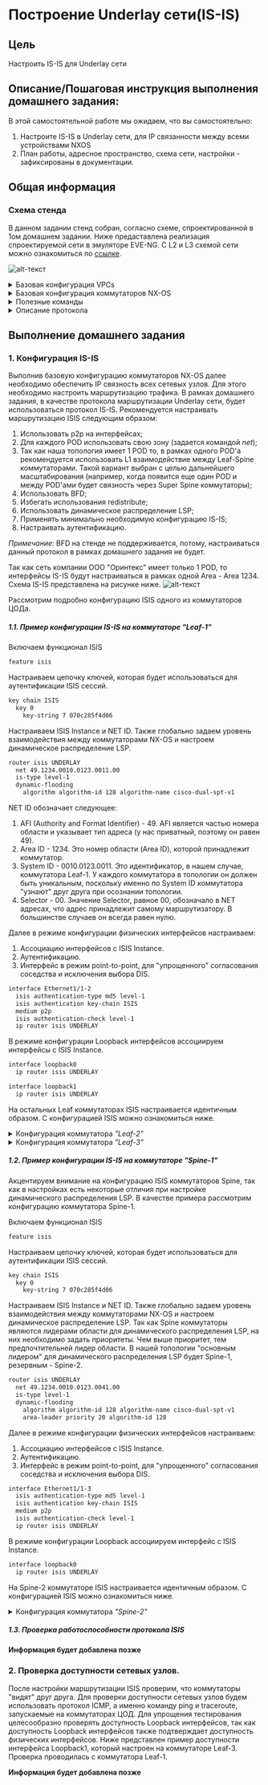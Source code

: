 # Построение Underlay сети(IS-IS)

## Цель
Настроить IS-IS для Underlay сети

## Описание/Пошаговая инструкция выполнения домашнего задания:
В этой самостоятельной работе мы ожидаем, что вы самостоятельно:

1. Настроите IS-IS в Underlay сети, для IP связанности между всеми устройствами NXOS
2. План работы, адресное пространство, схема сети, настройки - зафиксированы в документации.

## Общая информация

### Схема стенда

В данном задании стенд собран, согласно схеме, спроектированной в 1ом домашнем задании. Ниже предаставлена реализация спроектируемой сети в эмуляторе EVE-NG. С L2 и L3 схемой сети можно ознакомиться по [ссылке](https://github.com/ilya0693/Design-DC-Networks/blob/main/Homework1/README.md#%D1%82%D0%BE%D0%BF%D0%BE%D0%BB%D0%BE%D0%B3%D0%B8%D1%8F-%D1%81%D0%B5%D1%82%D0%B8-%D1%86%D0%BE%D0%B4-%D0%B8-%D0%B5%D0%B5-%D0%BE%D0%BF%D0%B8%D1%81%D0%B0%D0%BD%D0%B8%D0%B5).

![alt-текст](https://github.com/ilya0693/Design-DC-Networks/blob/main/Homework2/Stand_OSPF.png "Схема стенда")

<details>

<summary> Базовая конфигурация VPCs </summary>

Конфигурация VPCS **_"Server-1"_**
```sh
set pcname Server-1
ip 10.123.100.10 255.255.255.0 10.123.100.1
save
```

Конфигурация VPCS **_"Server-2"_**
```sh
set pcname Server-2
ip 10.123.100.11 255.255.255.0 10.123.100.1
save
```

Конфигурация VPCS **_"Server-3"_**

```sh
set pcname Server-3
ip 10.123.100.12 255.255.255.0 10.123.100.1
save
```

Конфигурация VPCS **_"Server-4"_**

```sh
set pcname Server-4
ip 10.123.100.13 255.255.255.0 10.123.100.1
save
```
</details>

<details>

<summary> Базовая конфигурация коммутаторов NX-OS </summary>

Конфигурация коммутатора **_Leaf-1_**
  ```sh
hostname Leaf-1

feature interface-vlan

no ip domain-lookup
ip domain-name dc.lab

vlan 100
  name Clients
  
interface Vlan100
  description GW_for_Clients->VLAN100
  no shutdown
  no ip redirects
  ip address 10.123.100.1/24
  
interface Ethernet1/1
  description to_Spine-1
  no switchport
  no ip redirects
  ip address 10.123.1.1/31
  no shutdown

interface Ethernet1/2
  description to_Spine-2
  no switchport
  no ip redirects
  ip address 10.123.1.3/31
  no shutdown
  
  interface ethernet 1/7
  description VPCs
  switchport
  switchport mode access
  switchport access vlan 100

interface loopback0
  description RID
  ip address 10.123.0.11/32

interface loopback1
  description VTEP
  ip address 10.123.0.12/32
  
boot nxos bootflash:nxos.9.3.10.bin

cli alias name wr copy running-config startup-config
```

Конфигурация коммутатора **_Leaf-2_**
  ```sh
hostname Leaf-2

feature interface-vlan

no ip domain-lookup
ip domain-name dc.lab

vlan 100
  name Clients
  
interface Vlan100
  description GW_for_Clients->VLAN100
  no shutdown
  no ip redirects
  ip address 10.123.100.1/24
  
interface Ethernet1/1
  description to_Spine-1
  no switchport
  no ip redirects
  ip address 10.123.1.5/31
  no shutdown

interface Ethernet1/2
  description to_Spine-2
  no switchport
  no ip redirects
  ip address 10.123.1.7/31
  no shutdown
  
  interface ethernet 1/7
  description VPCs
  switchport
  switchport mode access
  switchport access vlan 100

interface loopback0
  description RID
  ip address 10.123.0.21/32

interface loopback1
  description VTEP
  ip address 10.123.0.22/32
  
boot nxos bootflash:nxos.9.3.10.bin

cli alias name wr copy running-config startup-config
```

Конфигурация коммутатора **_Leaf-3_**
  ```sh
hostname Leaf-3

feature interface-vlan

no ip domain-lookup
ip domain-name dc.lab

vlan 100
  name Clients
  
interface Vlan100
  description GW_for_Clients->VLAN100
  no shutdown
  no ip redirects
  ip address 10.123.100.1/24
  
interface Ethernet1/1
  description to_Spine-1
  no switchport
  no ip redirects
  ip address 10.123.1.9/31
  no shutdown

interface Ethernet1/2
  description to_Spine-2
  no switchport
  no ip redirects
  ip address 10.123.1.11/31
  no shutdown
  
interface ethernet 1/6-7
  description VPCs
  switchport
  switchport mode access
  switchport access vlan 100

interface loopback0
  description RID
  ip address 10.123.0.31/32

interface loopback1
  description VTEP
  ip address 10.123.0.32/32
  
boot nxos bootflash:nxos.9.3.10.bin

cli alias name wr copy running-config startup-config
```

Конфигурация коммутатора **_Spine-1_**  
```sh
hostname Spine-1

no ip domain-lookup
ip domain-name dc.lab
  
interface Ethernet1/1
  description to_Leaf-1
  no switchport
  no ip redirects
  ip address 10.123.1.0/31
  no shutdown

interface Ethernet1/2
  description to_Leaf-2
  no switchport
  no ip redirects
  ip address 10.123.1.4/31
  no shutdown

interface Ethernet1/3
  description to_Leaf-3
  no switchport
  no ip redirects
  ip address 10.123.1.8/31
  no shutdown

interface loopback0
  description RID
  ip address 10.123.0.41/32

boot nxos bootflash:nxos.9.3.10.bin
  
cli alias name wr copy running-config startup-config
```

Конфигурация коммутатора **_Spine-2_**
 ```sh
hostname Spine-2

no ip domain-lookup
ip domain-name dc.lab
  
interface Ethernet1/1
  description to_Leaf-1
  no switchport
  no ip redirects
  ip address 10.123.1.2/31
  no shutdown

interface Ethernet1/2
  description to_Leaf-2
  no switchport
  no ip redirects
  ip address 10.123.1.6/31
  no shutdown

interface Ethernet1/3
  description to_Leaf-3
  no switchport
  no ip redirects
  ip address 10.123.1.10/31
  no shutdown

interface loopback0
  description RID
  ip address 10.123.0.51/32

boot nxos bootflash:nxos.9.3.10.bin  
  
cli alias name wr copy running-config startup-config
```
</details>


<details> 

<summary>Полезные команды </summary>

```
show isis
show isis interface
show ip route
show isis adjacency 
```

</details>

<details> 

<summary> Описание протокола </summary>

#### IS-IS (Intermediate System to Intermediate System)

Протокол маршрутизации промежуточных систем (англ. IS-IS) — это протокол внутренних шлюзов (IGP), стандартизированный ISO и использующийся в основном в крупных сетях провайдеров услуг. IS-IS может также использоваться в корпоративных сетях особо крупного масштаба. IS-IS — это протокол маршрутизации на основе состояния каналов. Он обеспечивает быструю сходимость и отличную масштабируемость. Как и все протоколы на основе состояния каналов, IS-IS очень экономно использует пропускную способность сетей.

**IS-IS - работает поверх Ethernet v.1**, из-за этого сложно использовать его для построения VPN, так как VPN - это по сути инкапсуляция «IP внутрь IP», а тут IP нет. Зато нет лишних заголовков.

Скорость сходимости у IS-IS выше, поэтому в больших сетях может быть лучше.
Из коробки **может работать с 200-250 устройствами**, в то время когда OSPF для 50-70 устройств.
IS-IS более масштабируем - в него проще добавить например метку для MPLS.

IS-IS часто работает с BGP и можно дожидаться поднятия BGP.

**Уровни IS-IS**

- L1 - внутри одной зоны
- L2 - между несколькими зонами. L2 можно сравнить с магистралью.
Можно сделать только L2 взаимодействие, но это неоптимально.

</details>

## Выполнение домашнего задания

### 1. Конфигурация IS-IS
Выполнив базовую конфигурацию коммутаторов NX-OS далее необходимо обеспечить IP связность всех сетевых узлов. Для этого необходимо настроить маршрутизацию трафика. В рамках домашнего задания, в качестве протокола маршрутизации Underlay сети, будет использоваться протокол IS-IS. 
Рекомендуется настраивать маршрутизацию ISIS следующим образом:
1. Использовать p2p на интерфейсах;
2. Для каждого POD использовать свою зону (задается командой _net_);
3. Так как наша топология имеет 1 POD то, в рамках одного POD'а рекомендуется использовать L1 взаимодействие между Leaf-Spine коммутаторами. Такой вариант выбран с целью дальнейшего масштабирования (например, когда появится еще один POD и между POD'ами будет связность через Super Spine коммутаторы);
4. Использовать BFD;
5. Избегать использования redistribute;
6. Использовать динамическое распределение LSP;
7. Применять минимально необходимую конфигурацию IS-IS;
8. Настраивать аутентификацию.

_Примечание:_ BFD на стенде не поддерживается, потому, настраиваться данный протокол в рамках домашнего задания не будет.

Так как сеть компании ООО "Оринтекс" имеет только 1 POD, то интерфейсы IS-IS будут настраиваться в рамках одной Area - Area 1234. Схема IS-IS представлена на рисунке ниже.
![alt-текст](https://github.com/ilya0693/Design-DC-Networks/blob/main/Homework3/%D0%A1%D1%85%D0%B5%D0%BC%D0%B0%20%D1%81%D0%B5%D1%82%D0%B8%20%D0%A6%D0%9E%D0%94%20(%D0%94%D0%971)%20v1.0-ISIS%20Scheme.png "Схема IS-IS ЦОД")

Рассмотрим подробно конфигурацию ISIS одного из коммутаторов ЦОДа.

##### 1.1. Пример конфигурации IS-IS на коммутаторе _"Leaf-1"_

Включаем функционал ISIS
```sh
feature isis
```

Настраиваем цепочку ключей, которая будет использоваться для аутентификации ISIS сессий.
```sh
key chain ISIS
  key 0
    key-string 7 070c285f4d06
```

Настраиваем ISIS Instance и NET ID. Также глобально задаем уровень взаимодействия между коммутаторами NX-OS и настроем динамическое распределение LSP.
```sh
router isis UNDERLAY
  net 49.1234.0010.0123.0011.00
  is-type level-1
  dynamic-flooding
    algorithm algorithm-id 128 algorithm-name cisco-dual-spt-v1
```

NET ID обозначает следующее:
1. AFI (Authority and Format Identifier) - 49.  AFI является частью номера области и указывает тип адреса (у нас приватный, поэтому он равен 49).
2. Area ID - 1234. Это номер области (Area ID), которой принадлежит коммутатор.
3. System ID - 0010.0123.0011. Это идентификатор, в нашем случае, коммутатора Leaf-1. У каждого коммутатора в топологии он должен быть уникальным, поскольку именно по System ID коммутатора "узнают" друг друга при осознании топологии.
4. Selector - 00. Значение Selector, равное 00, обозначало в NET адресах, что адрес принадлежит самому маршрутизатору. В большинстве случаев он всегда равен нулю.

Далее в режиме конфигурации физических интерфейсов настраиваем:
1. Ассоциацию интерфейсов с ISIS Instance. 
2. Аутентификацию.
3. Интерфейс в режим point-to-point, для "упрощенного" согласования соседства и исключения выбора DIS.

```sh
interface Ethernet1/1-2
  isis authentication-type md5 level-1
  isis authentication key-chain ISIS
  medium p2p
  isis authentication-check level-1
  ip router isis UNDERLAY
```

В режиме конфигурации Loopback интерфейсов ассоциируем интерфейсы с ISIS Instance.
```sh
interface loopback0
  ip router isis UNDERLAY

interface loopback1
  ip router isis UNDERLAY
```

На остальных Leaf коммутаторах ISIS настраивается идентичным образом. С конфигурацией ISIS можно ознакомиться ниже.

<details> 
<summary> Конфигурация коммутатора <em>"Leaf-2"</em> </summary>

```sh
feature isis

key chain ISIS
  key 0
    key-string 7 070c285f4d06

router isis UNDERLAY
  net 49.1234.0010.0123.0021.00
  is-type level-1
  dynamic-flooding
    algorithm algorithm-id 128 algorithm-name cisco-dual-spt-v1

interface Ethernet1/1-2
  isis authentication-type md5 level-1
  isis authentication key-chain ISIS
  medium p2p
  isis authentication-check level-1
  ip router isis UNDERLAY

interface loopback0
  ip router isis UNDERLAY

interface loopback1
  ip router isis UNDERLAY
```
</details> 

<details> 
<summary> Конфигурация коммутатора <em>"Leaf-3"</em> </summary>

```sh
feature isis

key chain ISIS
  key 0
    key-string 7 070c285f4d06

router isis UNDERLAY
  net 49.1234.0010.0123.0031.00
  is-type level-1
  dynamic-flooding
    algorithm algorithm-id 128 algorithm-name cisco-dual-spt-v1

interface Ethernet1/1-2
  isis authentication-type md5 level-1
  isis authentication key-chain ISIS
  medium p2p
  isis authentication-check level-1
  ip router isis UNDERLAY

interface loopback0
  ip router isis UNDERLAY

interface loopback1
  ip router isis UNDERLAY
```
</details> 


##### 1.2. Пример конфигурации IS-IS на коммутаторе _"Spine-1"_

Акцентируем внимание на конфигурацию ISIS коммутаторов Spine, так как в настройках есть некоторые отличия при настройке динамического распределения LSP. В качестве примера рассмотрим конфигурацию коммутатора Spine-1.

Включаем функционал ISIS
```sh
feature isis
```

Настраиваем цепочку ключей, которая будет использоваться для аутентификации ISIS сессий.
```sh
key chain ISIS
  key 0
    key-string 7 070c285f4d06
```

Настраиваем ISIS Instance и NET ID. Также глобально задаем уровень взаимодействия между коммутаторами NX-OS и настроем динамическое распределение LSP. Так как Spine коммутаторы являются лидерами области для динамического распределения LSP, на них необходимо задать приоритеты. Чем выше приоритет, тем предпочтительней лидер области. В нашей топологии "основным лидером" для динамического распределения LSP будет Spine-1, резервным - Spine-2.
```sh
router isis UNDERLAY
  net 49.1234.0010.0123.0041.00
  is-type level-1
  dynamic-flooding
    algorithm algorithm-id 128 algorithm-name cisco-dual-spt-v1
    area-leader priority 20 algorithm-id 128
```

Далее в режиме конфигурации физических интерфейсов настраиваем:
1. Ассоциацию интерфейсов с ISIS Instance. 
2. Аутентификацию.
3. Интерфейс в режим point-to-point, для "упрощенного" согласования соседства и исключения выбора DIS.

```sh
interface Ethernet1/1-3
  isis authentication-type md5 level-1
  isis authentication key-chain ISIS
  medium p2p
  isis authentication-check level-1
  ip router isis UNDERLAY
```

В режиме конфигурации Loopback ассоциируем интерфейс с ISIS Instance.
```sh
interface loopback0
  ip router isis UNDERLAY
```

На Spine-2 коммутаторе ISIS настраивается идентичным образом. С конфигурацией ISIS можно ознакомиться ниже.
<details> 
<summary> Конфигурация коммутатора <em>"Spine-2"</em> </summary>

```sh
feature isis

key chain ISIS
  key 0
    key-string 7 070c285f4d06

router isis UNDERLAY
  net 49.1234.0010.0123.0051.00
  is-type level-1
  dynamic-flooding
    algorithm algorithm-id 128 algorithm-name cisco-dual-spt-v1
    area-leader priority 10 algorithm-id 128

interface Ethernet1/1-3
  isis authentication-type md5 level-1
  isis authentication key-chain ISIS
  medium p2p
  isis authentication-check level-1
  ip router isis UNDERLAY

interface loopback0
  ip router isis UNDERLAY
```
</details> 

##### 1.3. Проверка работоспособности протокола ISIS
**Информация будет добавлена позже**




### 2. Проверка доступности сетевых узлов.
После настройки маршрутизации ISIS проверим, что коммутаторы "видят" друг друга. Для проверки доступности сетевых узлов будем использовать протокол ICMP, а именно команду ping и traceroute, запускаемые на коммутаторах ЦОД. Для упрощения тестирования целесообразно проверять доступность Loopback интерфейсов, так как доступность Loopback интерфейсов также подтверждает доступность физических интерфейсов. Ниже представлен пример доступности интерфейса Loopback1, который настроен на коммутаторе Leaf-3. Проверка проводилась с коммутатора Leaf-1.

**Информация будет добавлена позже**
